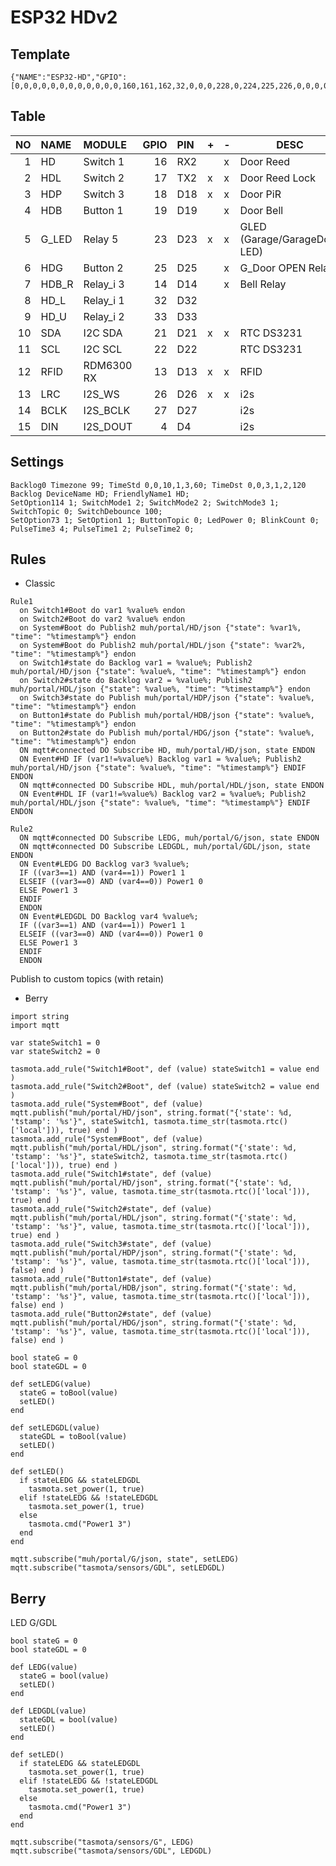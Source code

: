 # ESP32 HDv2

## Template

```
{"NAME":"ESP32-HD","GPIO":[0,0,0,0,0,0,0,0,0,0,0,0,160,161,162,32,0,0,0,228,0,224,225,226,0,0,0,0,227,0,0,0,0,0,0,0],"FLAG":0,"BASE":1}
```

## Table

| NO | NAME | MODULE | GPIO | PIN | + | - | DESC |
|--:|:--|:--|--:|:--|---|---|---|
| 1 | HD | Switch 1 | 16 | RX2 | | x | Door Reed |
| 2 | HDL | Switch 2 | 17 | TX2 | x | x | Door Reed Lock |
| 3 | HDP | Switch 3 | 18 | D18 | x | x | Door PiR |
| 4 | HDB | Button 1 | 19 | D19 |   | x | Door Bell |
| 5 | G_LED | Relay 5 | 23 | D23 | x | x | GLED (Garage/GarageDoor LED) |
| 6 | HDG | Button 2 | 25 | D25 |   | x | G_Door OPEN Relay |
| 7 | HDB_R | Relay_i 3 | 14 | D14 | | x | Bell Relay |
| 8 | HD_L | Relay_i 1 | 32 | D32 | | | |
| 9 | HD_U | Relay_i 2 | 33 | D33 | | | |
| 10 | SDA | I2C SDA | 21 | D21 | x | x | RTC DS3231 |
| 11 | SCL | I2C SCL | 22 | D22 | | | RTC DS3231 |
| 12 | RFID | RDM6300 RX | 13 | D13 | x | x | RFID |
| 13 | LRC | I2S_WS | 26 | D26 | x | x | i2s |
| 14 | BCLK | I2S_BCLK | 27 | D27 | | | i2s |
| 15 | DIN | I2S_DOUT | 4 | D4 | | | i2s |

## Settings

```
Backlog0 Timezone 99; TimeStd 0,0,10,1,3,60; TimeDst 0,0,3,1,2,120
Backlog DeviceName HD; FriendlyName1 HD; 
SetOption114 1; SwitchMode1 2; SwitchMode2 2; SwitchMode3 1; SwitchTopic 0; SwitchDebounce 100;
SetOption73 1; SetOption1 1; ButtonTopic 0; LedPower 0; BlinkCount 0;
PulseTime3 4; PulseTime1 2; PulseTime2 0;
```

## Rules
- Classic
```
Rule1
  on Switch1#Boot do var1 %value% endon
  on Switch2#Boot do var2 %value% endon
  on System#Boot do Publish2 muh/portal/HD/json {"state": %var1%, "time": "%timestamp%"} endon
  on System#Boot do Publish2 muh/portal/HDL/json {"state": %var2%, "time": "%timestamp%"} endon
  on Switch1#state do Backlog var1 = %value%; Publish2 muh/portal/HD/json {"state": %value%, "time": "%timestamp%"} endon
  on Switch2#state do Backlog var2 = %value%; Publish2 muh/portal/HDL/json {"state": %value%, "time": "%timestamp%"} endon
  on Switch3#state do Publish muh/portal/HDP/json {"state": %value%, "time": "%timestamp%"} endon
  on Button1#state do Publish muh/portal/HDB/json {"state": %value%, "time": "%timestamp%"} endon
  on Button2#state do Publish muh/portal/HDG/json {"state": %value%, "time": "%timestamp%"} endon
  ON mqtt#connected DO Subscribe HD, muh/portal/HD/json, state ENDON
  ON Event#HD IF (var1!=%value%) Backlog var1 = %value%; Publish2 muh/portal/HD/json {"state": %value%, "time": "%timestamp%"} ENDIF ENDON
  ON mqtt#connected DO Subscribe HDL, muh/portal/HDL/json, state ENDON
  ON Event#HDL IF (var1!=%value%) Backlog var2 = %value%; Publish2 muh/portal/HDL/json {"state": %value%, "time": "%timestamp%"} ENDIF ENDON
  
Rule2
  ON mqtt#connected DO Subscribe LEDG, muh/portal/G/json, state ENDON
  ON mqtt#connected DO Subscribe LEDGDL, muh/portal/GDL/json, state ENDON
  ON Event#LEDG DO Backlog var3 %value%;
  IF ((var3==1) AND (var4==1)) Power1 1 
  ELSEIF ((var3==0) AND (var4==0)) Power1 0 
  ELSE Power1 3 
  ENDIF
  ENDON
  ON Event#LEDGDL DO Backlog var4 %value%;
  IF ((var3==1) AND (var4==1)) Power1 1 
  ELSEIF ((var3==0) AND (var4==0)) Power1 0 
  ELSE Power1 3 
  ENDIF
  ENDON  
```


Publish to custom topics (with retain)
- Berry
```
import string
import mqtt

var stateSwitch1 = 0
var stateSwitch2 = 0

tasmota.add_rule("Switch1#Boot", def (value) stateSwitch1 = value end )
tasmota.add_rule("Switch2#Boot", def (value) stateSwitch2 = value end )
tasmota.add_rule("System#Boot", def (value) mqtt.publish("muh/portal/HD/json", string.format("{'state': %d, 'tstamp': '%s'}", stateSwitch1, tasmota.time_str(tasmota.rtc()['local'])), true) end )
tasmota.add_rule("System#Boot", def (value) mqtt.publish("muh/portal/HDL/json", string.format("{'state': %d, 'tstamp': '%s'}", stateSwitch2, tasmota.time_str(tasmota.rtc()['local'])), true) end )
tasmota.add_rule("Switch1#state", def (value) mqtt.publish("muh/portal/HD/json", string.format("{'state': %d, 'tstamp': '%s'}", value, tasmota.time_str(tasmota.rtc()['local'])), true) end )
tasmota.add_rule("Switch2#state", def (value) mqtt.publish("muh/portal/HDL/json", string.format("{'state': %d, 'tstamp': '%s'}", value, tasmota.time_str(tasmota.rtc()['local'])), true) end )
tasmota.add_rule("Switch3#state", def (value) mqtt.publish("muh/portal/HDP/json", string.format("{'state': %d, 'tstamp': '%s'}", value, tasmota.time_str(tasmota.rtc()['local'])), false) end )
tasmota.add_rule("Button1#state", def (value) mqtt.publish("muh/portal/HDB/json", string.format("{'state': %d, 'tstamp': '%s'}", value, tasmota.time_str(tasmota.rtc()['local'])), false) end )
tasmota.add_rule("Button2#state", def (value) mqtt.publish("muh/portal/HDG/json", string.format("{'state': %d, 'tstamp': '%s'}", value, tasmota.time_str(tasmota.rtc()['local'])), false) end )

bool stateG = 0
bool stateGDL = 0

def setLEDG(value)
  stateG = toBool(value)
  setLED()
end

def setLEDGDL(value)
  stateGDL = toBool(value)
  setLED()
end

def setLED()
  if stateLEDG && stateLEDGDL
    tasmota.set_power(1, true)
  elif !stateLEDG && !stateLEDGDL
    tasmota.set_power(1, true)
  else 
    tasmota.cmd("Power1 3") 
  end
end

mqtt.subscribe("muh/portal/G/json, state", setLEDG)
mqtt.subscribe("tasmota/sensors/GDL", setLEDGDL)
```
## Berry

LED G/GDL

```
bool stateG = 0
bool stateGDL = 0

def LEDG(value)
  stateG = bool(value)
  setLED()
end

def LEDGDL(value)
  stateGDL = bool(value)
  setLED()
end

def setLED()
  if stateLEDG && stateLEDGDL
    tasmota.set_power(1, true)
  elif !stateLEDG && !stateLEDGDL
    tasmota.set_power(1, true)
  else 
    tasmota.cmd("Power1 3") 
  end
end

mqtt.subscribe("tasmota/sensors/G", LEDG)
mqtt.subscribe("tasmota/sensors/GDL", LEDGDL)
```
